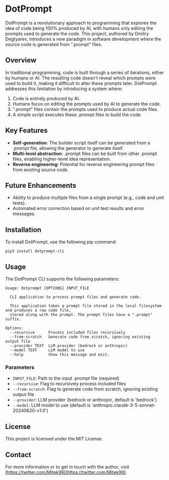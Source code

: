 # DotPrompt

DotPrompt is a revolutionary approach to programming that explores the idea of code being 100% produced by AI, with humans only editing the prompts used to generate the code. This project, authored by Dmitry Degtyarev, introduces a new paradigm in software development where the source code is generated from ".prompt" files.

## Overview

In traditional programming, code is built through a series of iterations, either by humans or AI. The resulting code doesn't reveal which prompts were used to build it, making it difficult to alter these prompts later. DotPrompt addresses this limitation by introducing a system where:

1. Code is entirely produced by AI.
2. Humans focus on editing the prompts used by AI to generate the code.
3. ".prompt" files contain the prompts used to produce actual code files.
4. A simple script executes these .prompt files to build the code.

## Key Features

- **Self-generation**: The builder script itself can be generated from a .prompt file, allowing the generator to generate itself.
- **Multi-level abstraction**: .prompt files can be built from other .prompt files, enabling higher-level idea representation.
- **Reverse engineering**: Potential for reverse engineering prompt files from existing source code.

## Future Enhancements

- Ability to produce multiple files from a single prompt (e.g., code and unit tests).
- Automated error correction based on unit test results and error messages.

## Installation

To install DotPrompt, use the following pip command:

```
pip3 install dotprompt-cli
```

## Usage

The DotPrompt CLI supports the following parameters:

```
Usage: dotprompt [OPTIONS] INPUT_FILE

  CLI application to process prompt files and generate code.

  This application takes a prompt file stored in the local filesystem and produces a raw code file,
  stored along with the prompt. The prompt files have a ".prompt" suffix.

Options:
  --recursive      Process included files recursively
  --from-scratch   Generate code from scratch, ignoring existing output file
  --provider TEXT  LLM provider (bedrock or anthropic)
  --model TEXT     LLM model to use
  --help           Show this message and exit.
```

### Parameters

- `INPUT_FILE`: Path to the input .prompt file (required)
- `--recursive`: Flag to recursively process included files
- `--from-scratch`: Flag to generate code from scratch, ignoring existing output file
- `--provider`: LLM provider (bedrock or anthropic, default is 'bedrock')
- `--model`: LLM model to use (default is 'anthropic.claude-3-5-sonnet-20240620-v1:0')

## License

This project is licensed under the MIT License.

## Contact

For more information or to get in touch with the author, visit [https://twitter.com/Mitek99](https://twitter.com/Mitek99).